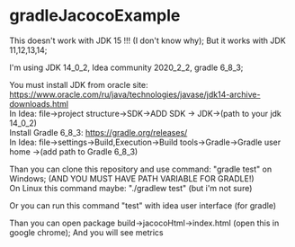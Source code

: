 # gradleJacocoExample

This doesn't  work with JDK 15 !!! (I don't know why); But it works with JDK 11,12,13,14;<br /> 

I'm using JDK 14_0_2, Idea community 2020_2_2, gradle 6_8_3;<br />

You must install JDK from oracle site: https://www.oracle.com/ru/java/technologies/javase/jdk14-archive-downloads.html <br />
In Idea: file->project structure->SDK->ADD SDK -> JDK->(path to your jdk 14_0_2)<br />
Install Gradle 6_8_3: https://gradle.org/releases/ <br />
In Idea: file->settings->Build,Execution->Build tools->Gradle->Gradle user home ->(add path to Gradle 6_8_3) <br />

Than you can clone this repository and use command: "gradle test" on Windows; (AND YOU MUST HAVE PATH VARIABLE FOR GRADLE!) <br />
On Linux this command maybe: "./gradlew test" (but i'm not sure) <br />

Or you can run this command "test" with idea user interface (for gradle) <br />

Than you can open package build->jacocoHtml->index.html (open this in google chrome); And you will see metrics


